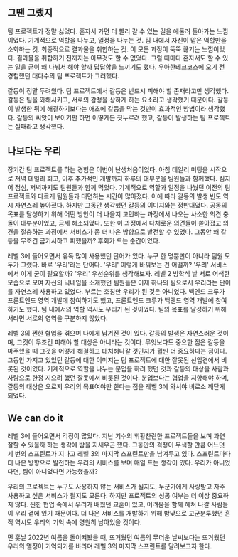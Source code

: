 ##  그땐 그랬지

팀 프로젝트가 정말 싫었다. 혼자서 가면 더 빨리 갈 수 있는 길을 에둘러 돌아가는 느낌이었다. 기계적으로 역할을 나누고, 일정을 나누는 것. 팀 내에서 자신이 맡은 역할만을 소화하는 것. 최종적으로 결과물을 취합하는 것. 이 모든 과정이 뚝뚝 끊기는 느낌이었다. 결과물을 취합하기 전까지는 아무것도 할 수 없었다. 그럴 때마다 혼자서도 할 수 있는 일을 굳이 왜 나눠서 해야 할까 답답함을 느끼기도 했다. 우아한테크코스에 오기 전 경험했던 대다수의 팀 프로젝트가 그러했다. 

갈등이 정말 두려웠다. 팀 프로젝트에서 갈등은 반드시 피해야 할 존재라고만 생각했다. 갈등은 팀을 와해시키고, 서로의 감정을 상하게 하는 요소라고 생각했기 때문이다. 갈등이 발생한 뒤에 해결하기보다는 애초에 갈등을 막는 것만이 효과적인 방법이라 생각했다. 갈등의 씨앗이 보이기만 하면 어떻게든 짓누르려 했고, 갈등이 발생하는 팀 프로젝트는 실패라고 생각했다. 

## 나보다는 우리

장기간 팀 프로젝트를 하는 경험은 이번이 난생처음이었다. 아침 데일리 미팅을 시작으로 저녁 데일리 회고, 이후 추가적인 개발까지 하루의 대부분을 팀원들과 함께했다. 심지어 점심, 저녁까지도 팀원들과 함께 먹었다. 기계적으로 역할과 일정을 나눴던 이전의 팀 프로젝트와 다르게 팀원들과 대면하는 시간이 많아졌다. 이에 따라 갈등의 발생 빈도 역시 자연스레 높아졌다. 하지만 그동안 생각했던 갈등의 이미지와는 정반대였다. 공동의 목표를 달성하기 위해 어떤 방안이 더 나을지 고민하는 과정에서 나오는 사소한 의견 충돌이 대부분이었고, 금세 해소되었다. 또한 이 과정에서 다채로운 의견들이 쏟아졌고 의견을 절충하는 과정에서 서비스가 좀 더 나은 방향으로 발전할 수 있었다. 그동안 왜 갈등을 무조건 금기시하고 피했을까? 후회가 드는 순간이었다.

레벨 3에 들어오면서 유독 많이 사용했던 단어가 있다. 누구 한 명뿐만이 아니라 팀원 모두가 그랬다. 바로 '우리'라는 단어다. '우리' 이렇게 바꿔보는 건 어떨까? '우리' 서비스에서 이게 굳이 필요할까? '우리' 우선순위를 생각해보자. 레벨 2 방학식 날 서로 어색한 모습으로 모여 자신의 닉네임을 소개했던 팀원들은 이제 하나의 팀으로서 우리라는 단어를 자연스레 사용하고 있었다. 부르는 호칭만 우리가 된 것은 아니었다. 백엔드 크루가 프론트엔드 영역 개발에 참여하기도 했고, 프론트엔드 크루가 백엔드 영역 개발에 참여하기도 했다. 팀 내에서의 역할 역시도 우리가 된 것이었다. 팀의 목표를 달성하기 위해서라면 서로의 영역을 구분하지 않았다.  

레벨 3의 찐한 협업을 겪으며 나에게 남겨진 것이 있다. 갈등의 발생은 자연스러운 것이며, 그것이 무조건 피해야 할 대상은 아니라는 것이다. 무엇보다도 중요한 점은 갈등을 마주했을 때 그것을 어떻게 해결하고 대처해나갈 것인지가 훨씬 더 중요하다는 점이다. 그동안 가지고 있었던 갈등에 대한 이미지는 팀 프로젝트에 대한 잘못된 선입견에서 비롯된 것이었다. 기계적으로 역할을 나누는 분업을 하려 했던 것과 갈등의 대상을 사람과 사람으로 한정 지으려 했던 잘못에서 비롯된 것이다. 분업보다는 협업을 지향해야 하며, 갈등의 대상은 오로지 우리의 목표여야만 한다는 점을 레벨 3에 와서야 비로소 깨닫게 되었다.

## We can do it

레벨 3에 들어오면서 걱정이 많았다. 지난 기수의 휘황찬란한 프로젝트들을 보며 과연 잘할 수 있을까 하는 생각에 밤을 지새우곤 했다. 그동안의 걱정이 무색할 만큼 어느덧 세 번의 스프린트가 지나고 레벨 3의 마지막 스프린트만을 남겨두고 있다. 스프린트마다 더 나은 방향으로 발전하는 우리의 서비스를 보며 매일 드는 생각이 있다. 우리가 아니었다면, 팀이 아니었다면 가능했을까?

우리의 프로젝트는 누구도 사용하지 않는 서비스가 될지도, 누군가에게 사랑받고 자주 사용하고 싶은 서비스가 될지도 모른다. 하지만 프로젝트의 성공 여부는 더 이상 중요하지 않다. 찐한 협업 속에서 우리가 배웠던 교훈이 있고, 어려움을 함께 헤쳐 나갈 사람들이 우리 곁에 있기 때문이다. 더 나은 서비스를 개발하기 위해 밤낮으로 고군분투했던 흔적 역시도 우리의 기억 속에 영원히 남아있을 것이다.

먼 훗날 2022년 여름을 돌이켜봤을 때, 뜨거웠던 여름의 무더운 날씨보다는 뜨거웠던 우리의 열정이 기억되기를 바라며 레벨 3의 마지막 스프린트를 달려보고자 한다.

